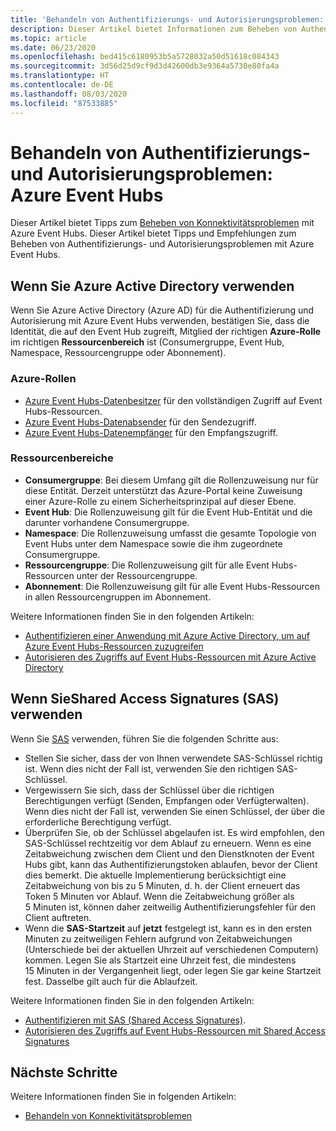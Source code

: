 ```yaml
---
title: 'Behandeln von Authentifizierungs- und Autorisierungsproblemen: Azure Event Hubs'
description: Dieser Artikel bietet Informationen zum Beheben von Authentifizierungs- und Autorisierungsproblemen mit Azure Event Hubs.
ms.topic: article
ms.date: 06/23/2020
ms.openlocfilehash: bed415c6180953b5a5728032a50d51618c084343
ms.sourcegitcommit: 3d56d25d9cf9d3d42600db3e9364a5730e80fa4a
ms.translationtype: HT
ms.contentlocale: de-DE
ms.lasthandoff: 08/03/2020
ms.locfileid: "87533885"
---
```

# <a name="troubleshoot-authentication-and-authorization-issues---azure-event-hubs"></a>Behandeln von Authentifizierungs- und Autorisierungsproblemen: Azure Event Hubs
Dieser Artikel bietet Tipps zum [Beheben von Konnektivitätsproblemen](troubleshooting-guide.md) mit Azure Event Hubs. Dieser Artikel bietet Tipps und Empfehlungen zum Beheben von Authentifizierungs- und Autorisierungsproblemen mit Azure Event Hubs. 

## <a name="if-you-are-using-azure-active-directory"></a>Wenn Sie Azure Active Directory verwenden
Wenn Sie Azure Active Directory (Azure AD) für die Authentifizierung und Autorisierung mit Azure Event Hubs verwenden, bestätigen Sie, dass die Identität, die auf den Event Hub zugreift, Mitglied der richtigen **Azure-Rolle** im richtigen **Ressourcenbereich** ist (Consumergruppe, Event Hub, Namespace, Ressourcengruppe oder Abonnement).

### <a name="azure-roles"></a>Azure-Rollen
- [Azure Event Hubs-Datenbesitzer](../role-based-access-control/built-in-roles.md#azure-event-hubs-data-owner) für den vollständigen Zugriff auf Event Hubs-Ressourcen.
- [Azure Event Hubs-Datenabsender](../role-based-access-control/built-in-roles.md#azure-event-hubs-data-receiver) für den Sendezugriff.
- [Azure Event Hubs-Datenempfänger](../role-based-access-control/built-in-roles.md#azure-event-hubs-data-sender) für den Empfangszugriff.

### <a name="resource-scopes"></a>Ressourcenbereiche
- **Consumergruppe**: Bei diesem Umfang gilt die Rollenzuweisung nur für diese Entität. Derzeit unterstützt das Azure-Portal keine Zuweisung einer Azure-Rolle zu einem Sicherheitsprinzipal auf dieser Ebene. 
- **Event Hub**: Die Rollenzuweisung gilt für die Event Hub-Entität und die darunter vorhandene Consumergruppe.
- **Namespace**: Die Rollenzuweisung umfasst die gesamte Topologie von Event Hubs unter dem Namespace sowie die ihm zugeordnete Consumergruppe.
- **Ressourcengruppe**: Die Rollenzuweisung gilt für alle Event Hubs-Ressourcen unter der Ressourcengruppe.
- **Abonnement**: Die Rollenzuweisung gilt für alle Event Hubs-Ressourcen in allen Ressourcengruppen im Abonnement.

Weitere Informationen finden Sie in den folgenden Artikeln:

- [Authentifizieren einer Anwendung mit Azure Active Directory, um auf Azure Event Hubs-Ressourcen zuzugreifen](authenticate-application.md)
- [Autorisieren des Zugriffs auf Event Hubs-Ressourcen mit Azure Active Directory](authorize-access-azure-active-directory.md)

## <a name="if-you-are-using-shared-access-signatures-sas"></a>Wenn SieShared Access Signatures (SAS) verwenden
Wenn Sie [SAS](authenticate-shared-access-signature.md) verwenden, führen Sie die folgenden Schritte aus: 

- Stellen Sie sicher, dass der von Ihnen verwendete SAS-Schlüssel richtig ist. Wenn dies nicht der Fall ist, verwenden Sie den richtigen SAS-Schlüssel.
- Vergewissern Sie sich, dass der Schlüssel über die richtigen Berechtigungen verfügt (Senden, Empfangen oder Verfügterwalten). Wenn dies nicht der Fall ist, verwenden Sie einen Schlüssel, der über die erforderliche Berechtigung verfügt. 
- Überprüfen Sie, ob der Schlüssel abgelaufen ist. Es wird empfohlen, den SAS-Schlüssel rechtzeitig vor dem Ablauf zu erneuern. Wenn es eine Zeitabweichung zwischen dem Client und den Dienstknoten der Event Hubs gibt, kann das Authentifizierungstoken ablaufen, bevor der Client dies bemerkt. Die aktuelle Implementierung berücksichtigt eine Zeitabweichung von bis zu 5 Minuten, d. h. der Client erneuert das Token 5 Minuten vor Ablauf. Wenn die Zeitabweichung größer als 5 Minuten ist, können daher zeitweilig Authentifizierungsfehler für den Client auftreten.
- Wenn die **SAS-Startzeit** auf **jetzt** festgelegt ist, kann es in den ersten Minuten zu zeitweiligen Fehlern aufgrund von Zeitabweichungen (Unterschiede bei der aktuellen Uhrzeit auf verschiedenen Computern) kommen. Legen Sie als Startzeit eine Uhrzeit fest, die mindestens 15 Minuten in der Vergangenheit liegt, oder legen Sie gar keine Startzeit fest. Dasselbe gilt auch für die Ablaufzeit. 

Weitere Informationen finden Sie in den folgenden Artikeln: 

- [Authentifizieren mit SAS (Shared Access Signatures)](authenticate-shared-access-signature.md). 
- [Autorisieren des Zugriffs auf Event Hubs-Ressourcen mit Shared Access Signatures](authorize-access-shared-access-signature.md)

## <a name="next-steps"></a>Nächste Schritte

Weitere Informationen finden Sie in folgenden Artikeln:

* [Behandeln von Konnektivitätsproblemen](troubleshooting-guide.md)
